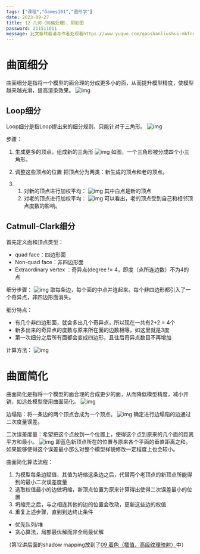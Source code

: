 ```yaml
---
tags: ["课程","Games101","图形学"]
date: 2023-09-27
title: 12 几何（网格处理）、阴影图 
password: 211511011
message: 此文章转载请与作者处观看https://www.yuque.com/gaoshanliushui-mbfny
---
```

# 曲面细分

曲面细分是指将一个模型的面合理的分成更多小的面，从而提升模型精度，使模型越来越光滑，提高渲染效果。
![img](1695111141093-c31f397f-caec-4c03-b015-5e3ad68d1e6f.png)

## Loop细分

Loop细分是指Loop提出来的细分规则，只能针对于三角形。
![img](1695111141012-f38ffe77-16bc-4eeb-966f-6f9a1f22766e.png)



步骤：



1. 生成更多的顶点，组成新的三角形
   ![img](1695111141025-88d990e2-65d7-4544-9987-f177839d4080.png)
   如图，一个三角形被分成四个小三角形。
2. 调整这些顶点的位置
   把顶点分为两类：新生成的顶点和老的顶点。 

1. 1. 对新的顶点进行加权平均：
      ![img](1695111141123-4611d580-20c4-4e17-b3f9-cad59bb24c1f.png)
      其中白点是新的顶点
   2. 对老的顶点进行加权平均：
      ![img](1695111141356-bb8e5379-c95a-4e2e-a34c-84396ea42305.png)
      可以看出，老的顶点受到自己和相邻顶点度数的影响。

## Catmull-Clark细分

首先定义面和顶点类型：



- quad face：四边形面
- Non-quad face：非四边形面
- Extraordinary vertex ：奇异点(degree != 4，即度（点所连边数）不为4的点



细分步骤：
![img](1695111141873-0f891547-b3fd-427d-b3d2-3a99322901ed.png)
取每条边，每个面的中点并连起来。每个非四边形都引入了一个奇异点，非四边形面消失。



细分特点：



- 有几个非四边形面，就会多出几个奇异点，所以现在一共有2+2 = 4个
- 新多出来的奇异点的度数与原来所在面的边数相等，如这里就是3度
- 第一次细分之后所有面都会变成四边形，且往后奇异点数目不再增加



计算方法：
![img](1695111141889-faf3b44a-694e-4cc9-8263-dac4ca4af8c8.png)

# 曲面简化

曲面简化是指将一个模型的面合理的合成更少的面，从而降低模型精度，减小开销，如远处模型使用曲面简化。
![img](1695111142010-755cc1de-36bf-47c5-8d4e-977013041b91.png)



边塌陷：将一条边的两个顶点合成为一个顶点。
![img](1695111142172-893c9e43-b492-4fcc-be61-51a804e3fe94.png)
确定进行边塌陷的边通过二次度量误差。



二次误差度量：希望把这个点放到一个位置上，使得这个点到原来的几个面的距离平方和最小。
![img](1695111142317-18d65821-13b6-4bd8-a02a-2e05b761351f.png)
即蓝色新顶点所在的位置与原来各个平面的垂直距离之和。如果能够使得这个误差最小那么对整个模型样貌修改一定程度上也会较小。



曲面简化算法流程：



1. 为模型每条边赋值，其值为坍缩这条边之后，代替两个老顶点的新顶点所能得到的最小二次误差度量
2. 选取权值最小的边做坍缩，新顶点位置为原来计算得出使得二次误差最小的位置
3. 坍缩完之后，与之相连其他的边的位置会改动，更新这些边的权值
4. 重复上述步骤，直到到达终止条件



- 优先队列/堆
- 贪心算法，局部最优解而非全局最优解



（第12讲后面的shadow mapping放到了[09 着色（插值、高级纹理映射）](/https://www.yuque.com/gaoshanliushui-mbfny/sst4c5/gwoe13#4604ba29)中）